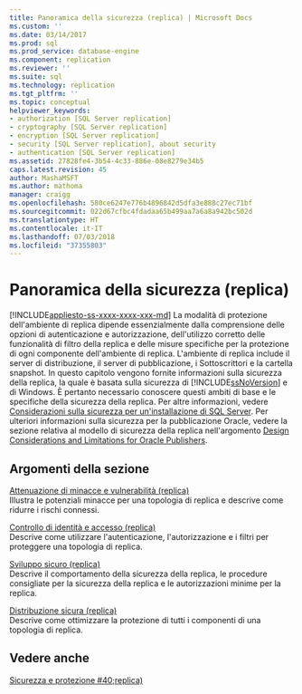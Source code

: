 ```yaml
---
title: Panoramica della sicurezza (replica) | Microsoft Docs
ms.custom: ''
ms.date: 03/14/2017
ms.prod: sql
ms.prod_service: database-engine
ms.component: replication
ms.reviewer: ''
ms.suite: sql
ms.technology: replication
ms.tgt_pltfrm: ''
ms.topic: conceptual
helpviewer_keywords:
- authorization [SQL Server replication]
- cryptography [SQL Server replication]
- encryption [SQL Server replication]
- security [SQL Server replication], about security
- authentication [SQL Server replication]
ms.assetid: 27828fe4-3b54-4c33-886e-08e8279e34b5
caps.latest.revision: 45
author: MashaMSFT
ms.author: mathoma
manager: craigg
ms.openlocfilehash: 580ce6247e776b4896842d5dfa3e888c27ec71bf
ms.sourcegitcommit: 022d67cfbc4fdadaa65b499aa7a6a8a942bc502d
ms.translationtype: HT
ms.contentlocale: it-IT
ms.lasthandoff: 07/03/2018
ms.locfileid: "37355803"
---
```

# <a name="security-overview-replication"></a>Panoramica della sicurezza (replica)
[!INCLUDE[appliesto-ss-xxxx-xxxx-xxx-md](../../../includes/appliesto-ss-xxxx-xxxx-xxx-md.md)]
  La modalità di protezione dell'ambiente di replica dipende essenzialmente dalla comprensione delle opzioni di autenticazione e autorizzazione, dell'utilizzo corretto delle funzionalità di filtro della replica e delle misure specifiche per la protezione di ogni componente dell'ambiente di replica. L'ambiente di replica include il server di distribuzione, il server di pubblicazione, i Sottoscrittori e la cartella snapshot. In questo capitolo vengono fornite informazioni sulla sicurezza della replica, la quale è basata sulla sicurezza di [!INCLUDE[ssNoVersion](../../../includes/ssnoversion-md.md)] e di Windows. È pertanto necessario conoscere questi ambiti di base e le specifiche della sicurezza della replica. Per altre informazioni, vedere [Considerazioni sulla sicurezza per un'installazione di SQL Server](../../../sql-server/install/security-considerations-for-a-sql-server-installation.md). Per ulteriori informazioni sulla sicurezza per la pubblicazione Oracle, vedere la sezione relativa al modello di sicurezza della replica nell'argomento [Design Considerations and Limitations for Oracle Publishers](../../../relational-databases/replication/non-sql/design-considerations-and-limitations-for-oracle-publishers.md).  
  
## <a name="in-this-section"></a>Argomenti della sezione  
 [Attenuazione di minacce e vulnerabilità &#40;replica&#41;](../../../relational-databases/replication/security/threat-and-vulnerability-mitigation-replication.md)  
 Illustra le potenziali minacce per una topologia di replica e descrive come ridurre i rischi connessi.  
  
 [Controllo di identità e accesso &#40;replica&#41;](../../../relational-databases/replication/security/identity-and-access-control-replication.md)  
 Descrive come utilizzare l'autenticazione, l'autorizzazione e i filtri per proteggere una topologia di replica.  
  
 [Sviluppo sicuro &#40;replica&#41;](../../../relational-databases/replication/security/secure-development-replication.md)  
 Descrive il comportamento della sicurezza della replica, le procedure consigliate per la sicurezza della replica e le autorizzazioni minime per la replica.  
  
 [Distribuzione sicura &#40;replica&#41;](../../../relational-databases/replication/security/secure-deployment-replication.md)  
 Descrive come ottimizzare la protezione di tutti i componenti di una topologia di replica.  
  
## <a name="see-also"></a>Vedere anche  
 [Sicurezza e protezione #40;replica&#41;](../../../relational-databases/replication/security/security-and-protection-replication.md)  
  
  

